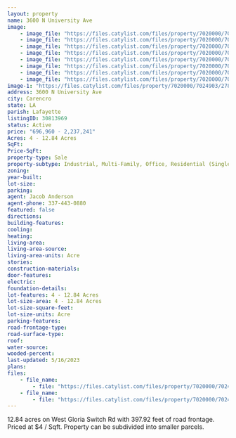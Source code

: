 ```yaml
---
layout: property
name: 3600 N University Ave
image:
    - image_file: "https://files.catylist.com/files/property/7020000/7024903/27852974_Full_Outline___3600_N_University_Ave___JacobJeffBrax.png"
    - image_file: "https://files.catylist.com/files/property/7020000/7024903/27852966_Aerial___3600_N_University_Ave_2.87___JacobJeffBrax.png"
    - image_file: "https://files.catylist.com/files/property/7020000/7024903/27852967_Aerial___3600_N_University_Ave_3.09___JeffJacobBrax.png"
    - image_file: "https://files.catylist.com/files/property/7020000/7024903/27852973_Flyer_Aerial___3600_N_University_Ave___JeffJacobBrax.png"
    - image_file: "https://files.catylist.com/files/property/7020000/7024903/27852968_Edited_Google_Map___3600_N_University_Ave___JeffJacobBrax.png"
    - image_file: "https://files.catylist.com/files/property/7020000/7024903/27852970_Flyer_2.png"
    - image_file: "https://files.catylist.com/files/property/7020000/7024903/27852971_Flyer_3.png"
    - image_file: "https://files.catylist.com/files/property/7020000/7024903/27853473_Flyer_1.png"
image-1: "https://files.catylist.com/files/property/7020000/7024903/27844150_Aerial__3600_N_University_Ave___12.84_Acres___JacobJeffBrax.png"
address: 3600 N University Ave
city: Carencro
state: LA
parish: Lafayette
listingID: 30813969
status: Active
price: "696,960 - 2,237,241"
Acres: 4 - 12.84 Acres
SqFt:
Price-SqFt:
property-type: Sale
property-subtype: Industrial, Multi-Family, Office, Residential (Single Family), Retail, Self Storage
zoning:
year-built:
lot-size:
parking:
agent: Jacob Anderson
agent-phone: 337-443-0880
featured: false
directions:
building-features:
cooling:
heating:
living-area:
living-area-source:
living-area-units: Acre
stories:
construction-materials:
door-features:
electric:
foundation-details:
lot-features: 4 - 12.84 Acres
lot-size-area: 4 - 12.84 Acres
lot-size-square-feet:
lot-size-units: Acre
parking-features:
road-frontage-type:
road-surface-type:
roof:
water-source:
wooded-percent:
last-updated: 5/16/2023
plans:
files:
    - file_name: 
        - file: "https://files.catylist.com/files/property/7020000/7024903/raw_27844151_Flood_Disclosure___3600_N_University_Ave___JeffJacobBrax.pdf"
    - file_name: 
        - file: "https://files.catylist.com/files/property/7020000/7024903/raw_27853489_Flyer___3600_N_University_Ave___JeffJacobBraxton.pdf"
---
```

12.84 acres on West Gloria Switch Rd with 397.92 feet of road frontage. Priced at $4 / Sqft. Property can be subdivided into smaller parcels.
